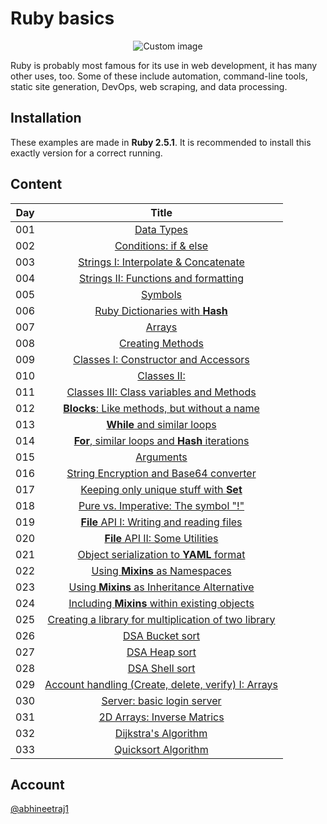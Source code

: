 # Ruby basics

<p align="center">
  <img src="https://raw.github.com/abhineetraj1/ruby-basics/master/images/ruby.png" alt="Custom image"/>
</p>

Ruby is probably most famous for its use in web development, it has many other uses, too. Some of these include automation, command-line tools, static site generation, DevOps, web scraping, and data processing.

## Installation

These examples are made in **Ruby 2.5.1**. It is recommended to install this exactly version for a correct running.

## Content

| Day | Title      |
| --- |:----------: |
| 001 | [Data Types](code/day001.rb) |
| 002 | [Conditions: if & else](code/day002.rb) |
| 003 | [Strings I: Interpolate & Concatenate](code/day003.rb) |
| 004 | [Strings II: Functions and formatting](code/day004.rb) |
| 005 | [Symbols](code/day005.rb) |
| 006 | [Ruby Dictionaries with **Hash**](code/day006.rb) |
| 007 | [Arrays](code/day007.rb) |
| 008 | [Creating Methods](code/day008.rb) |
| 009 | [Classes I: Constructor and Accessors](code/day009.rb) |
| 010 | [Classes II:](code/day010.rb) |
| 011 | [Classes III: Class variables and Methods](code/day011.rb) |
| 012 | [**Blocks**: Like methods, but without a name](code/day012.rb) |
| 013 | [**While** and similar loops](code/day013.rb) |
| 014 | [**For**, similar loops and **Hash** iterations](code/day014.rb) |
| 015 | [Arguments](code/day015.rb) |
| 016 | [String Encryption and Base64 converter](code/day016.rb) |
| 017 | [Keeping only unique stuff with **Set**](code/day017.rb) |
| 018 | [Pure vs. Imperative: The symbol "!"](code/day018.rb) |
| 019 | [**File** API I: Writing and reading files](code/day019.rb) |
| 020 | [**File** API II: Some Utilities](code/day020.rb) |
| 021 | [Object serialization to **YAML** format](code/day021.rb) |
| 022 | [Using **Mixins** as Namespaces](code/day022.rb) |
| 023 | [Using **Mixins** as Inheritance Alternative](code/day023.rb) |
| 024 | [Including **Mixins** within existing objects](code/day024.rb) |
| 025 | [Creating a library for multiplication of two library](code/day025.rb) |
| 026 | [DSA Bucket sort](code/day026.rb) |
| 027 | [DSA Heap sort](code/day027.rb) |
| 028 | [DSA Shell sort](code/day028.rb) |
| 029 | [Account handling (Create, delete, verify) I: Arrays](code/day029.rb) |
| 030 | [Server: basic login server](code/day030.rb)
| 031 | [2D Arrays: Inverse Matrics](code/day031.rb)
| 032 | [Dijkstra's Algorithm](code/day032.rb)
| 033 | [Quicksort Algorithm](code/day033.rb)

## Account

[@abhineetraj1](https://github.com/abhineetraj1)
